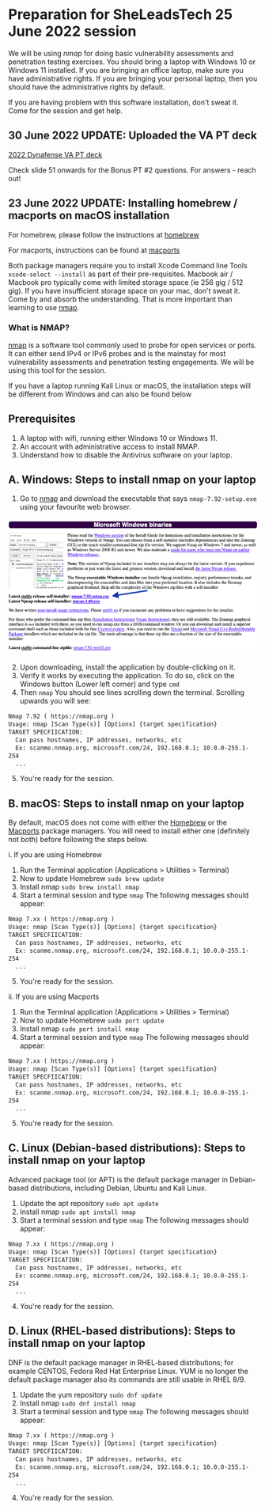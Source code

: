 # Preparation for SheLeadsTech 25 June 2022 session

We will be using _nmap_ for doing basic vulnerability assessments and penetration testing exercises. You should bring a laptop with Windows 10 or Windows 11 installed. If you are bringing an office laptop, make sure you have administrative rights. If you are bringing your personal laptop, then you should have the administrative rights by default.

If you are having problem with this software installation, don't sweat it. Come for the session and get help.

## 30 June 2022 UPDATE: Uploaded the VA PT deck
[2022 Dynafense VA PT deck](2022%20Dynafense%20VA%20PT%20deck.pdf)

Check slide 51 onwards for the Bonus PT #2 questions. For answers - reach out!

## 23 June 2022 UPDATE: Installing homebrew / macports on macOS installation

For homebrew, please follow the instructions at [homebrew](https://brew.sh)

For macports, instructions can be found at [macports](https://www.macports.org/install.php)

Both package managers require you to install Xcode Command line Tools `xcode-select --install` as part of their pre-requisites. Macbook air / Macbook pro typically come with limited storage space (ie 256 gig / 512 gig). If you have insufficient storage space on your mac, don't sweat it. Come by and absorb the understanding. That is more important than learning to use [nmap](https://nmap.org).


### What is NMAP?

[nmap](https://nmap.org/) is a software tool commonly used to probe for open services or ports. It can either send IPv4 or IPv6 probes and is the mainstay for most vulnerability assessments and penetration testing engagements. We will be using this tool for the session.

If you have a laptop running Kali Linux or macOS, the installation steps will be different from Windows and can also be found below


## Prerequisites
1. A laptop with wifi, running either Windows 10 or Windows 11.
2. An account with administrative access to install NMAP.
3. Understand how to disable the Antivirus software on your laptop.


## A. Windows: Steps to install nmap on your laptop

1. Go to [nmap](https://nmap.org/download#windows) and download the executable that says `nmap-7.92-setup.exe` using your favourite web browser.

![nmap-windows](nmap-windows.png)

2. Upon downloading, install the application by double-clicking on it.
3. Verify it works by executing the application. To do so, click on the Windows button (Lower left corner) and type `cmd`
4. Then `nmap` You should see lines scrolling down the terminal. Scrolling upwards you will see:
```
Nmap 7.92 ( https://nmap.org )
Usage: nmap [Scan Type(s)] [Options] {target specification}
TARGET SPECFIICATION:
  Can pass hostnames, IP addresses, networks, etc
  Ex: scanme.nnmap.org, microsoft.com/24, 192.168.0.1; 10.0.0-255.1-254
  ...
```
5. You're ready for the session.


## B. macOS: Steps to install nmap on your laptop

By default, macOS does not come with either the [Homebrew](https://brew.sh) or the [Macports](https://www.macports.org) package managers. You will need to install either one (definitely not both) before following the steps below.

i. If you are using Homebrew
1. Run the Terminal application (Applications > Utilities > Terminal)
2. Now to update Homebrew  `sudo brew update`
3. Install nmap  `sudo brew install nmap`
4. Start a terminal session and type `nmap` The following messages should appear:
```
Nmap 7.xx ( https://nmap.org )
Usage: nmap [Scan Type(s)] [Options] {target specification}
TARGET SPECFIICATION:
  Can pass hostnames, IP addresses, networks, etc
  Ex: scanme.nnmap.org, microsoft.com/24, 192.168.0.1; 10.0.0-255.1-254
  ...
```
5. You're ready for the session.

ii. If you are using Macports
1. Run the Terminal application (Applications > Utilities > Terminal)
2. Now to update Homebrew  `sudo port update`
3. Install nmap  `sudo port install nmap`
4. Start a terminal session and type `nmap` The following messages should appear:
```
Nmap 7.xx ( https://nmap.org )
Usage: nmap [Scan Type(s)] [Options] {target specification}
TARGET SPECFIICATION:
  Can pass hostnames, IP addresses, networks, etc
  Ex: scanme.nnmap.org, microsoft.com/24, 192.168.0.1; 10.0.0-255.1-254
  ...
```
5. You're ready for the session.


## C. Linux (Debian-based distributions): Steps to install nmap on your laptop

Advanced package tool (or APT) is the default package manager in Debian-based distributions, including Debian, Ubuntu and Kali Linux.

1. Update the apt repository `sudo apt update`
2. Install nmap  `sudo apt install nmap`
3. Start a terminal session and type `nmap` The following messages should appear:
```
Nmap 7.xx ( https://nmap.org )
Usage: nmap [Scan Type(s)] [Options] {target specification}
TARGET SPECFIICATION:
  Can pass hostnames, IP addresses, networks, etc
  Ex: scanme.nnmap.org, microsoft.com/24, 192.168.0.1; 10.0.0-255.1-254
  ...
```
4. You're ready for the session.


## D. Linux (RHEL-based distributions): Steps to install nmap on your laptop

DNF is the default package manager in RHEL-based distributions; for example CENTOS, Fedora Red Hat Enterprise Linux. YUM is no longer the default package manager also its commands are still usable in RHEL 8/9.

1. Update the yum repository `sudo dnf update`
2. Install nmap  `sudo dnf install nmap`
3. Start a terminal session and type `nmap` The following messages should appear:
```
Nmap 7.xx ( https://nmap.org )
Usage: nmap [Scan Type(s)] [Options] {target specification}
TARGET SPECFIICATION:
  Can pass hostnames, IP addresses, networks, etc
  Ex: scanme.nnmap.org, microsoft.com/24, 192.168.0.1; 10.0.0-255.1-254
  ...
```
4. You're ready for the session.



